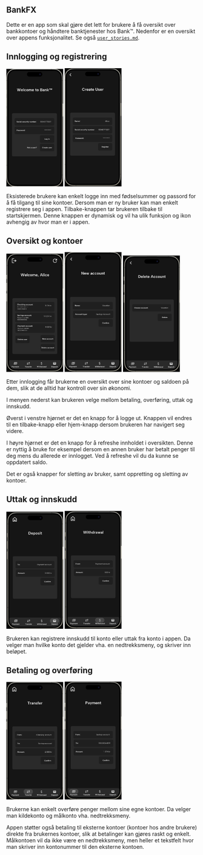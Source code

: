 ## BankFX

Dette er en app som skal gjøre det lett for brukere å få oversikt over bankkontoer og håndtere banktjenester hos Bank™. Nedenfor er en oversikt over appens funksjonalitet. Se også [`user_stories.md`](../user_stories.md).

## Innlogging og registrering
<img src="../resources/login.png" width="150"/>
<img src="../resources/createUser.png" width="150"/>

Eksisterede brukere kan enkelt logge inn med fødselsummer og passord for å få tilgang til sine kontoer. Dersom man er ny bruker kan man enkelt registrere seg i appen. Tilbake-knappen tar brukeren tilbake til startskjermen. Denne knappen er dynamisk og vil ha ulik funksjon og ikon avhengig av hvor man er i appen. 

## Oversikt og kontoer
<img src="../resources/overview.png" width="150"/>
<img src="../resources/newAccount.png" width="150"/>
<img src="../resources/deleteAccount.png" width="150"/>

Etter innlogging får brukerne en oversikt over sine kontoer og saldoen på dem, slik at de alltid har kontroll over sin økonomi. 

I menyen nederst kan brukeren velge mellom betaling, overføring, uttak og innskudd. 

Øverst i venstre hjørnet er det en knapp for å logge ut. Knappen vil endres til en tilbake-knapp eller hjem-knapp dersom brukeren har navigert seg videre. 

I høyre hjørnet er det en knapp for å refreshe innholdet i oversikten. Denne er nyttig å bruke for eksempel dersom en annen bruker har betalt penger til deg mens du allerede er innlogget. Ved å refreshe vil du da kunne se oppdatert saldo.

Det er også knapper for sletting av bruker, samt oppretting og sletting av kontoer. 

## Uttak og innskudd
<img src="../resources/deposit.png" width="150"/>
<img src="../resources/withdrawal.png" width="150"/>

Brukeren kan registrere innskudd til konto eller uttak fra konto i appen. Da velger man hvilke konto det gjelder vha. en nedtrekksmeny, og skriver inn beløpet. 

## Betaling og overføring
<img src="../resources/transfer.png" width="150"/>
<img src="../resources/payment.png" width="150"/>

Brukerne kan enkelt overføre penger mellom sine egne kontoer. Da velger man kildekonto og målkonto vha. nedtrekksmeny. 

Appen støtter også betaling til eksterne kontoer (kontoer hos andre brukere) direkte fra brukernes kontoer, slik at betalinger kan gjøres raskt og enkelt. Målkontoen vil da ikke være en nedtrekksmeny, men heller et tekstfelt hvor man skriver inn kontonummer til den eksterne kontoen. 